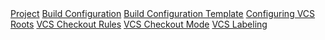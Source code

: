 [//]: # (title: VCS root)
[//]: # (auxiliary-id: VCS root)

 <include src="configuring-vcs-roots.md" include-id="VCSRoot"/>
 

<seealso>
        <category ref="concepts">
            <a href="project.md">Project</a>
            <a href="build-configuration.md">Build Configuration</a>
            <a href="build-configuration-template.md">Build Configuration Template</a>
        </category>
        <category ref="admin-guide">
            <a href="configuring-vcs-roots.md">Configuring VCS Roots</a>
            <a href="vcs-checkout-rules.md">VCS Checkout Rules</a>
            <a href="vcs-checkout-mode.md">VCS Checkout Mode</a>
            <a href="vcs-labeling.md">VCS Labeling</a>
        </category>
</seealso>